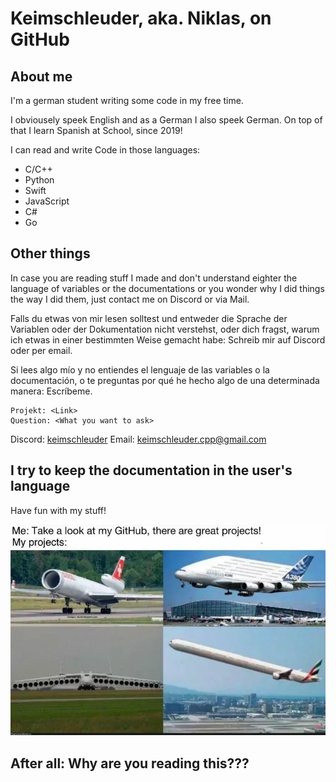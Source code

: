 # Keimschleuder, aka. Niklas, on GitHub

## About me

  I'm a german student writing some code in my free time.
  
  I obviousely speek English and as a German I also speek German. On top of that I learn Spanish at School, since 2019!

  I can read and write Code in those languages:

- C/C++
- Python
- Swift
- JavaScript
- C#
- Go

## Other things

  In case you are reading stuff I made and don't understand eighter the language of variables or the documentations or you wonder why I did things the way I did them, just contact me on Discord or via Mail.
  
  Falls du etwas von mir lesen solltest und entweder die Sprache der Variablen oder der Dokumentation nicht verstehst, oder dich fragst, warum ich etwas in einer bestimmten Weise gemacht habe: Schreib mir auf Discord oder per email.
  
  Si lees algo mío y no entiendes el lenguaje de las variables o la documentación, o te preguntas por qué he hecho algo de una determinada manera: Escríbeme.

    Projekt: <Link>
    Question: <What you want to ask>

  Discord: [keimschleuder](https://www.discordapp.com/users/1047546993796452464)
  Email: <keimschleuder.cpp@gmail.com>

## I try to keep the documentation in the user's language

  Have fun with my stuff!

![My Projects](/Projects.webp)

## After all: Why are you reading this???
